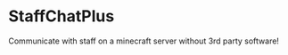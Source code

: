 StaffChatPlus
=============

Communicate with staff on a minecraft server without 3rd party software!
